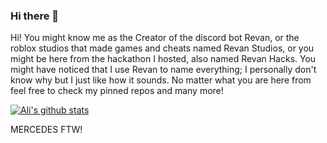 ### Hi there 👋

Hi! You might know me as the Creator of the discord bot Revan, or the roblox studios that made games and cheats named Revan Studios, or you might be here from the hackathon I hosted, also named Revan Hacks. You might have noticed that I use Revan to name everything; I personally don't know why but I just like how it sounds. No matter what you are here from feel free to check my pinned repos and many more!

[![Ali's github stats](https://github-readme-stats.vercel.app/api?username=alixjaffar&show_icons=true)](https://github.com/anuraghazra/github-readme-stats)

MERCEDES FTW! 
<!--
Here are some ideas to get you started:

- 🔭 I’m currently working on ...
- 🌱 I’m currently learning ...
- 👯 I’m looking to collaborate on ...
- 🤔 I’m looking for help with ...
- 💬 Ask me about ...
- 📫 How to reach me: ...
- 😄 Pronouns: ...
- ⚡ Fun fact: ...
-->
